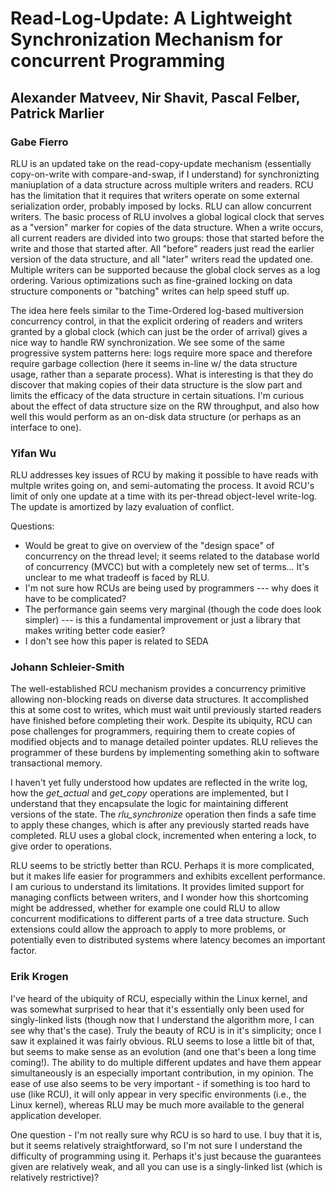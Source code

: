 # Read-Log-Update: A Lightweight Synchronization Mechanism for concurrent Programming
## Alexander Matveev, Nir Shavit, Pascal Felber, Patrick Marlier

### Gabe Fierro
RLU is an updated take on the read-copy-update mechanism (essentially copy-on-write with compare-and-swap, if I understand)
for synchronizting maniuplation of a data structure across multiple writers and readers. RCU has the limitation that it requires
that writers operate on some external serialization order, probably imposed by locks. RLU can allow concurrent writers.
The basic process of RLU involves a global logical clock that serves as a "version" marker for copies of the data structure.
When a write occurs, all current readers are divided into two groups: those that started before the write and those that started
after. All "before" readers just read the earlier version of the data structure, and all "later" writers read the updated one.
Multiple writers can be supported because the global clock serves as a log ordering. Various optimizations such as
fine-grained locking on data structure components or "batching" writes can help speed stuff up.

The idea here feels similar to the Time-Ordered log-based multiversion concurrency control, in that the explicit
ordering of readers and writers granted by a global clock (which can just be the order of arrival) gives a nice
way to handle RW synchronization. We see some of the same progressive system patterns here: logs require more
space and therefore require garbage collection (here it seems in-line w/ the data structure usage, rather than
a separate process). What is interesting is that they do discover that making copies of their data structure
is the slow part and limits the efficacy of the data structure in certain situations. I'm curious about the effect
of data structure size on the RW throughput, and also how well this would perform as an on-disk data structure
(or perhaps as an interface to one).

### Yifan Wu

RLU addresses key issues of RCU by making it possible to have reads with multple writes going on,
and semi-automating the process. It avoid RCU's limit of only one update at a time with its
per-thread object-level write-log. The update is amortized by lazy evaluation of conflict.

Questions:
- Would be great to give on overview of the "design space" of concurrency on the thread level; it seems related to
the database world of concurrency (MVCC) but with a completely new set of terms... It's unclear to me what
tradeoff is faced by RLU.
- I'm not sure how RCUs are being used by programmers --- why does it have to be complicated?
- The performance gain seems very marginal (though the code does look simpler) --- is this a
  fundamental improvement or just a library that makes writing better code easier?
- I don't see how this paper is related to SEDA


### Johann Schleier-Smith

The well-established RCU mechanism provides a concurrency primitive allowing non-blocking reads on diverse data structures. It accomplished this at some cost to writes, which must wait until previously started readers have finished before completing their work. Despite its ubiquity, RCU can pose challenges for programmers, requiring them to create copies of modified objects and to manage detailed pointer updates. RLU relieves the programmer of these burdens by implementing something akin to software transactional memory.

I haven't yet fully understood how updates are reflected in the write log, how the *get_actual* and *get_copy* operations are implemented, but I understand that they encapsulate the logic for maintaining different versions of the state. The *rlu_synchronize* operation then finds a safe time to apply these changes, which is after any previously started reads have completed. RLU uses a global clock, incremented when entering a lock, to give order to operations.

RLU seems to be strictly better than RCU. Perhaps it is more complicated, but it makes life easier for programmers and exhibits excellent performance. I am curious to understand its limitations. It provides limited support for managing conflicts between writers, and I wonder how this shortcoming might be addressed, whether for example one could RLU to allow concurrent modifications to different parts of a tree data structure. Such extensions could allow the approach to apply to more problems, or potentially even to distributed systems where latency becomes an important factor.


### Erik Krogen

I've heard of the ubiquity of RCU, especially within the Linux kernel, and was somewhat surprised to hear that it's essentially only been used for singly-linked lists (though now that I understand the algorithm more, I can see why that's the case). Truly the beauty of RCU is in it's simplicity; once I saw it explained it was fairly obvious. RLU seems to lose a little bit of that, but seems to make sense as an evolution (and one that's been a long time coming!). The ability to do multiple different updates and have them appear simultaneously is an especially important contribution, in my opinion. The ease of use also seems to be very important - if something is too hard to use (like RCU), it will only appear in very specific environments (i.e., the Linux kernel), whereas RLU may be much more available to the general application developer.

One question - I'm not really sure why RCU is so hard to use. I buy that it is, but it seems relatively straightforward, so I'm not sure I understand the difficulty of programming using it. Perhaps it's just because the guarantees given are relatively weak, and all you can use is a singly-linked list (which is relatively restrictive)? 
